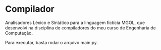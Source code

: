 # Compilador
Analisadores Léxico e Sintático para a linguagem fictícia MGOL, que desenvolvi na disciplina de compiladores do meu curso de Engenharia de Computação.

Para executar, basta rodar o arquivo main.py. 

